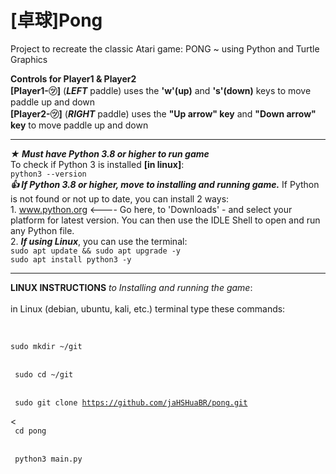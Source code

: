 # [卓球]Pong
Project to recreate the classic Atari game: PONG ~ using Python and Turtle Graphics

**Controls for Player1 & Player2**                                                                                                  
	**[Player1-㋡]** (**_LEFT_** paddle) uses the **'w'(up)** and **'s'(down)** keys to move paddle up and down               
	**[Player2-㋡]** (**_RIGHT_** paddle) uses the **"Up arrow" key** and **"Down arrow" key** to move paddle up and down         
                                                                                                          
__________________________________________________________________________________________________________


**_★ Must have Python 3.8 or higher to run game_**<br>
	<t>To check if Python 3 is installed **[in linux]**:<br>
`python3 --version`<br>
**_👍 If Python 3.8 or higher, move to installing and running game._** If Python is not found or not up to date, you can install
2 ways:<br>
<t>1. www.python.org <---- Go here, to 'Downloads' - and select your platform for latest version. You can then use the IDLE Shell
to open and run any Python file.<br>
<t>2. **_If using Linux_**, you can use the terminal:<br>
`sudo apt update && sudo apt upgrade -y`<br>
`sudo apt install python3 -y`<br>


__________________________________________________________________________________________________________

**LINUX INSTRUCTIONS** _to Installing and running the game_:<br><br>
in Linux (debian, ubuntu, kali, etc.) terminal type these commands:<br><br>
<code>	
sudo mkdir ~/git      
</code><br>
<code>
sudo cd ~/git       
</code><br>
<code>
sudo git clone https://github.com/jaHSHuaBR/pong.git      
</code><<br>
<code>
cd pong       
</code><br>
<code>
python3 main.py				
</code><br>
